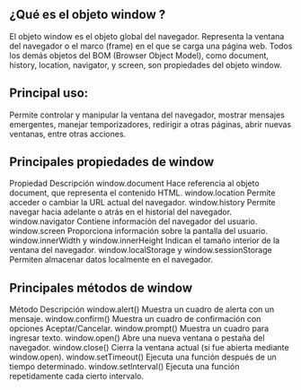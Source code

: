 ## ¿Qué es el objeto window ?

El objeto window es el objeto global del navegador.
Representa la ventana del navegador o el marco (frame) en el que se carga una página web.
Todos los demás objetos del BOM (Browser Object Model), como document, history, location, navigator, y screen, son propiedades del objeto window.

## Principal uso:
Permite controlar y manipular la ventana del navegador, mostrar mensajes emergentes, manejar temporizadores, redirigir a otras páginas, abrir nuevas ventanas, entre otras acciones.

## Principales propiedades de window
Propiedad	Descripción
window.document	Hace referencia al objeto document, que representa el contenido HTML.
window.location	Permite acceder o cambiar la URL actual del navegador.
window.history	Permite navegar hacia adelante o atrás en el historial del navegador.
window.navigator	Contiene información del navegador del usuario.
window.screen	Proporciona información sobre la pantalla del usuario.
window.innerWidth y window.innerHeight	Indican el tamaño interior de la ventana del navegador.
window.localStorage y window.sessionStorage	Permiten almacenar datos localmente en el navegador.
## Principales métodos de window
Método	Descripción
window.alert()	Muestra un cuadro de alerta con un mensaje.
window.confirm()	Muestra un cuadro de confirmación con opciones Aceptar/Cancelar.
window.prompt()	Muestra un cuadro para ingresar texto.
window.open()	Abre una nueva ventana o pestaña del navegador.
window.close()	Cierra la ventana actual (si fue abierta mediante window.open).
window.setTimeout()	Ejecuta una función después de un tiempo determinado.
window.setInterval()	Ejecuta una función repetidamente cada cierto intervalo.